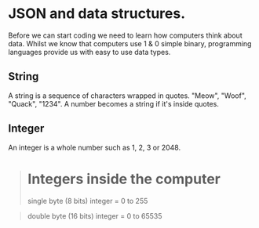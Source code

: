 # JSON and data structures.

Before we can start coding we need to learn how computers think about data. Whilst we know that computers use 1 & 0 simple binary, programming languages provide us with easy to use data types.

## String 

A string is a sequence of characters wrapped in quotes. "Meow", "Woof", "Quack", "1234". A number becomes a string if it's inside quotes.

## Integer

An integer is a whole number such as 1, 2, 3 or 2048.


> # Integers inside the computer
> single byte (8 bits) integer = 0 to 255

> double byte (16 bits) integer = 0 to 65535

